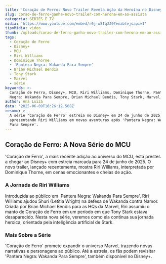 ```yaml
---
title: 'Coração de Ferro: Novo Trailer Revela Ação da Heroína no Disney+'
slug: corao-de-ferro-ganha-novo-trailer-com-herona-em-ao-assista
categoria: SÉRIES E TV
midia: 'https://www.youtube.com/embed/r6j-wSIqJJ0?enablejsapi=1'
tipoMidia: video
thumb: /uploads/corao-de-ferro-ganha-novo-trailer-com-herona-em-ao-assista-thumb.png
tags:
  - Coração de Ferro
  - Disney+
  - MCU
  - Riri Williams
  - Dominique Thorne
  - 'Pantera Negra: Wakanda Para Sempre'
  - Brian Michael Bendis
  - Tony Stark
  - Marvel
  - série
keywords: >-
  Coração de Ferro, Disney+, MCU, Riri Williams, Dominique Thorne, Pantera
  Negra: Wakanda Para Sempre, Brian Michael Bendis, Tony Stark, Marvel, série
author: Ana Luiza
data: '2025-06-09T16:26:12.568Z'
resumo: >-
  A série 'Coração de Ferro' estreia no Disney+ em 24 de junho de 2025,
  apresentando Riri Williams em novas aventuras após 'Pantera Negra: Wakanda
  Para Sempre'.
---
```


## Coração de Ferro: A Nova Série do MCU

'Coração de Ferro', a mais recente adição ao universo do MCU, está prestes a chegar ao Disney+ com estreia marcada para 24 de junho de 2025. O novo trailer, lançado recentemente, mostra Riri Williams, interpretada por Dominique Thorne, em cenas emocionantes e cheias de ação.

### A Jornada de Riri Williams

Introduzida ao público em 'Pantera Negra: Wakanda Para Sempre', Riri Williams ajudou Shuri (Letitia Wright) na defesa de Wakanda contra Namor. Criada por Brian Michael Bendis para as HQs da Marvel, Riri assumiu o manto de Coração de Ferro em um período em que Tony Stark estava desaparecido. Nesta nova série, veremos como ela continua sua jornada heroica, orientada pela inteligência artificial de Stark.

### Mais Sobre a Série

'Coração de Ferro' promete expandir o universo Marvel, trazendo novas narrativas e personagens ao público. Até a estreia, os fãs podem revisitar 'Pantera Negra: Wakanda Para Sempre', também disponível no Disney+.
